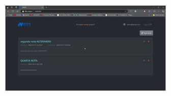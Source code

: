 ![Demonstração do Projeto](public/assets/NOTES-PessoalMicrosoftEdge2024-10-2808-14-03-ezgif.com-video-to-gif-converter.gif)

